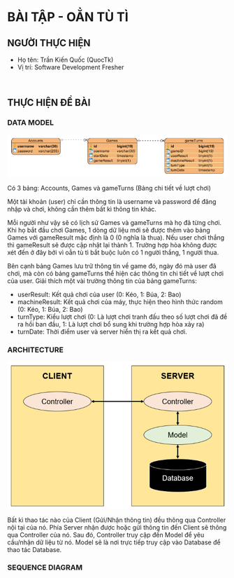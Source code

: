 # BÀI TẬP - OẲN TÙ TÌ

## NGƯỜI THỰC HIỆN

* Họ tên: Trần Kiến Quốc (QuocTk)
* Vị trí: Software Development Fresher

<br/>

## THỰC HIỆN ĐỀ BÀI

### DATA MODEL

![Ảnh minh họa](./images/ERD.png)

Có 3 bảng: Accounts, Games và gameTurns (Bảng chi tiết về lượt chơi)

Một tài khoản (user) chỉ cần thông tin là username và password để đăng nhập và chơi, không cần thêm bất kì thông tin khác. 

Mỗi người như vậy sẽ có lịch sử Games và gameTurns mà họ đã từng chơi. Khi họ bắt đầu chơi Games, 1 dòng dữ liệu mới sẽ được thêm vào bảng Games với gameResult mặc định là 0 (0 nghĩa là thua). Nếu user chơi thắng thì gameResult sẽ được cập nhật lại thành 1. Trường hợp hòa không được xét đến ở đây bởi vì oẳn tù tì bắt buộc luôn có 1 người thắng, 1 người thua. 

Bên cạnh bảng Games lưu trữ thông tin về game đó, ngày đó mà user đã chơi, mà còn có bảng gameTurns thể hiện các thông tin chi tiết về lượt chơi của user. Giải thích một vài trường thông tin của bảng gameTurns:
* userResult: Kết quả chơi của user (0: Kéo, 1: Búa, 2: Bao)
* machineResult: Kết quả chơi của máy, thực hiện theo hình thức random (0: Kéo, 1: Búa, 2: Bao)
* turnType: Kiểu lượt chơi (0: Là lượt chơi tranh đấu theo số lượt chơi đã đề ra hồi ban đầu, 1: Là lượt chơi bổ sung khi trường hợp hòa xảy ra)
* turnDate: Thời điểm user và server hiển thị ra kết quả chơi.

### ARCHITECTURE

![Ảnh minh họa](./images/Architecture.png)

Bất kì thao tác nào của Client (Gửi/Nhận thông tin) đều thông qua Controller nội tại của nó. Phía Server nhận được hoặc gửi thông tin đến Client sẽ thông qua Controller của nó. Sau đó, Controller truy cập đến Model để yêu cầu/nhận dữ liệu từ nó. Model sẽ là nơi trực tiếp truy cập vào Database để thao tác Database.

### SEQUENCE DIAGRAM








